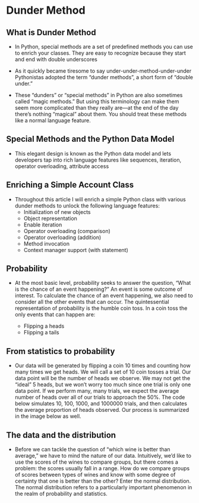 
# Dunder Method

## What is Dunder Method

* In Python, special methods are a set of predefined methods you can use to enrich your classes. They are easy to recognize because they start and end with double underscores

* As it quickly became tiresome to say under-under-method-under-under Pythonistas adopted the term “dunder methods”, a short form of “double under.”

* These “dunders” or “special methods” in Python are also sometimes called “magic methods.” But using this terminology can make them seem more complicated than they really are—at the end of the day there’s nothing “magical” about them. You should treat these methods like a normal language feature.

## Special Methods and the Python Data Model

* This elegant design is known as the Python data model and lets developers tap into rich language features like sequences, iteration, operator overloading, attribute access


## Enriching a Simple Account Class

* Throughout this article I will enrich a simple Python class with various dunder methods to unlock the following language features:
  *  Initialization of new objects
  *  Object representation
  *  Enable iteration
  *  Operator overloading (comparison)
  *  Operator overloading (addition)
  *  Method invocation
  *  Context manager support (with statement)



## Probability

* At the most basic level, probability seeks to answer the question, “What is the chance of an event happening?” An event is some outcome of interest. To calculate the chance of an event happening, we also need to consider all the other events that can occur. The quintessential representation of probability is the humble coin toss. In a coin toss the only events that can happen are:

  * Flipping a heads
  * Flipping a tails

##  From statistics to probability
* Our data will be generated by flipping a coin 10 times and counting how many times we get heads. We will call a set of 10 coin tosses a trial. Our data point will be the number of heads we observe. We may not get the “ideal” 5 heads, but we won’t worry too much since one trial is only one data point. If we perform many, many trials, we expect the average number of heads over all of our trials to approach the 50%. The code below simulates 10, 100, 1000, and 1000000 trials, and then calculates the average proportion of heads observed. Our process is summarized in the image below as well.

## The data and the distribution

* Before we can tackle the question of “which wine is better than average,” we have to mind the nature of our data. Intuitively, we’d like to use the scores of the wines to compare groups, but there comes a problem: the scores usually fall in a range. How do we compare groups of scores between types of wines and know with some degree of certainty that one is better than the other? Enter the normal distribution. The normal distribution refers to a particularly important phenomenon in the realm of probability and statistics.
